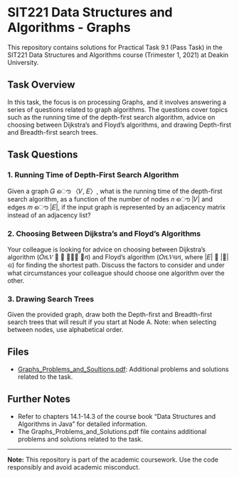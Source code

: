 # SIT221 Data Structures and Algorithms - Graphs

This repository contains solutions for Practical Task 9.1 (Pass Task) in the SIT221 Data Structures and Algorithms course (Trimester 1, 2021) at Deakin University.

## Task Overview

In this task, the focus is on processing Graphs, and it involves answering a series of questions related to graph algorithms. The questions cover topics such as the running time of the depth-first search algorithm, advice on choosing between Dijkstra’s and Floyd’s algorithms, and drawing Depth-first and Breadth-first search trees.

## Task Questions

### 1. Running Time of Depth-First Search Algorithm

Given a graph 𝐺 ൌ 〈𝑉, 𝐸〉, what is the running time of the depth-first search algorithm, as a function of the number of nodes 𝑛 ൌ |𝑉| and edges 𝑚 ൌ |𝐸|, if the input graph is represented by an adjacency matrix instead of an adjacency list?

### 2. Choosing Between Dijkstra’s and Floyd’s Algorithms

Your colleague is looking for advice on choosing between Dijkstra’s algorithm (𝑂ሺ𝑉 ൅ 𝐸 𝑙𝑜𝑔 𝑉ሻ) and Floyd’s algorithm (𝑂ሺ𝑉ଷሻ, where |𝐸| ൑ |𝑉|
ଶ) for finding the shortest path. Discuss the factors to consider and under what circumstances your colleague should choose one algorithm over the other.

### 3. Drawing Search Trees

Given the provided graph, draw both the Depth-first and Breadth-first search trees that will result if you start at Node A. Note: when selecting between nodes, use alphabetical order.

## Files
- [Graphs_Problems_and_Soultions.pdf](./Graphs_Problems_and_Soultions.pdf): Additional problems and solutions related to the task.

## Further Notes

- Refer to chapters 14.1-14.3 of the course book “Data Structures and Algorithms in Java” for detailed information.
- The Graphs_Problems_and_Solutions.pdf file contains additional problems and solutions related to the task.

---

**Note:** This repository is part of the academic coursework. Use the code responsibly and avoid academic misconduct.


